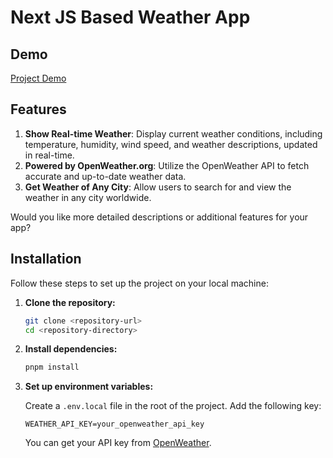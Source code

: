 # Next JS Based Weather App


## Demo

[Project Demo](https://weather-app-next-sage-delta.vercel.app/)

## Features

1. **Show Real-time Weather**: Display current weather conditions, including temperature, humidity, wind speed, and weather descriptions, updated in real-time.
2. **Powered by OpenWeather.org**: Utilize the OpenWeather API to fetch accurate and up-to-date weather data.
3. **Get Weather of Any City**: Allow users to search for and view the weather in any city worldwide.

Would you like more detailed descriptions or additional features for your app?

## Installation

Follow these steps to set up the project on your local machine:

1. **Clone the repository:**

   ```bash
   git clone <repository-url>
   cd <repository-directory>
   ```

2. **Install dependencies:**

   ```bash
   pnpm install
   ```

3. **Set up environment variables:**

   Create a `.env.local` file in the root of the project.
   Add the following key:

   ```env
   WEATHER_API_KEY=your_openweather_api_key
   ```

   You can get your API key from [OpenWeather](https://openweathermap.org/).
